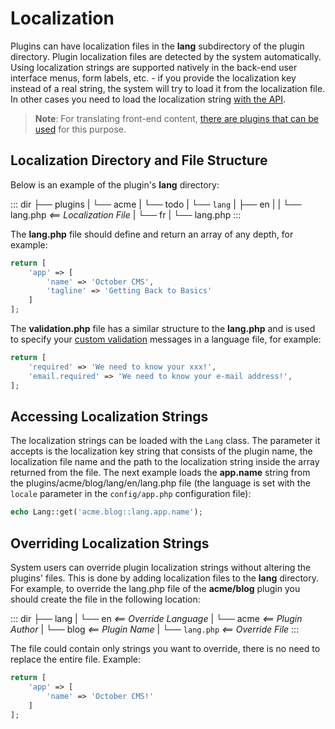 # Localization

Plugins can have localization files in the **lang** subdirectory of the plugin directory. Plugin localization files are detected by the system automatically. Using localization strings are supported natively in the back-end user interface menus, form labels, etc. - if you provide the localization key instead of a real string, the system will try to load it from the localization file. In other cases you need to load the localization string [with the API](#accessing-localization-strings).

> **Note**: For translating front-end content, [there are plugins that can be used](http://octobercms.com/plugin/rainlab-translate) for this purpose.

## Localization Directory and File Structure

Below is an example of the plugin's **lang** directory:

::: dir
├── plugins
|   └── acme
|       └── todo
|           └── `lang`
|               ├── en
|               |   └── lang.php _<== Localization File_
|               └── fr
|                   └── lang.php
:::

The **lang.php** file should define and return an array of any depth, for example:

```php
return [
    'app' => [
        'name' => 'October CMS',
        'tagline' => 'Getting Back to Basics'
    ]
];
```

The **validation.php** file has a similar structure to the **lang.php** and is used to specify your [custom validation](https://octobercms.com/docs/services/validation#localization) messages in a language file, for example:

```php
return [
    'required' => 'We need to know your xxx!',
    'email.required' => 'We need to know your e-mail address!',
];
```

## Accessing Localization Strings

The localization strings can be loaded with the `Lang` class. The parameter it accepts is the localization key string that consists of the plugin name, the localization file name and the path to the localization string inside the array returned from the file. The next example loads the **app.name** string from the plugins/acme/blog/lang/en/lang.php file (the language is set with the `locale` parameter in the `config/app.php` configuration file):

```php
echo Lang::get('acme.blog::lang.app.name');
```

## Overriding Localization Strings

System users can override plugin localization strings without altering the plugins' files. This is done by adding localization files to the **lang** directory. For example, to override the lang.php file of the **acme/blog** plugin you should create the file in the following location:

::: dir
├── lang
|   └── en                    _<== Override Language_
|       └── acme              _<== Plugin Author_
|           └── blog          _<== Plugin Name_
|               └── `lang.php` _<== Override File_
:::

The file could contain only strings you want to override, there is no need to replace the entire file. Example:

```php
return [
    'app' => [
        'name' => 'October CMS!'
    ]
];
```
